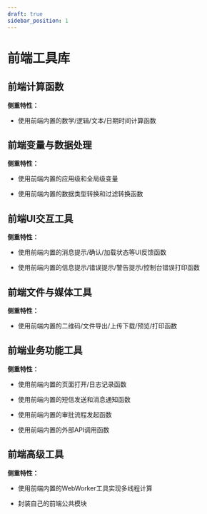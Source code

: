 ```yaml
---
draft: true
sidebar_position: 1
---
```


# 前端工具库

## 前端计算函数

**侧重特性：**

*   使用前端内置的数学/逻辑/文本/日期时间计算函数

## 前端变量与数据处理

**侧重特性：**

*   使用前端内置的应用级和全局级变量

*   使用前端内置的数据类型转换和过滤转换函数

## 前端UI交互工具

**侧重特性：**

*   使用前端内置的消息提示/确认/加载状态等UI反馈函数

*   使用前端内置的信息提示/错误提示/警告提示/控制台错误打印函数

## 前端文件与媒体工具

**侧重特性：**

*   使用前端内置的二维码/文件导出/上传下载/预览/打印函数

## 前端业务功能工具

**侧重特性：**

*   使用前端内置的页面打开/日志记录函数

*   使用前端内置的短信发送和消息通知函数

*   使用前端内置的审批流程发起函数

*   使用前端内置的外部API调用函数

## 前端高级工具

**侧重特性：**

*   使用前端内置的WebWorker工具实现多线程计算

*   封装自己的前端公共模块
